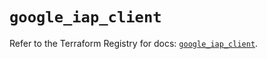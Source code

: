 # `google_iap_client`

Refer to the Terraform Registry for docs: [`google_iap_client`](https://registry.terraform.io/providers/hashicorp/google-beta/6.38.0/docs/resources/google_iap_client).
